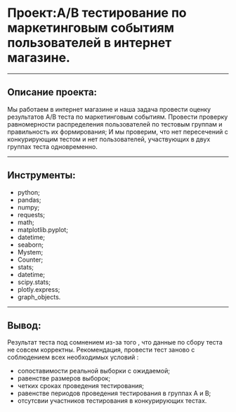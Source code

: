 # Проект:A/B тестирование по маркетинговым событиям пользователей в интернет магазине.
--------------------------------------------------------------------------------------
## Описание проекта:
Мы работаем в интернет магазине и наша задача провести оценку результатов A/B теста по маркетинговым событиям. Провести проверку равномерности распределения пользователей по тестовым группам и правильность их формирования;
И мы проверим, что нет пересечений с конкурирующим тестом и нет пользователей, участвующих в двух группах теста одновременно.

------------------------------------------------------------------------------------------------------------------------------
## Инструменты:
- python;
- pandas;
- numpy;
- requests;
- math;
- matplotlib.pyplot;
- datetime;
- seaborn;
- Mystem;
- Counter;
- stats;
- datetime;
- scipy.stats;
- plotly.express;
- graph_objects.
-----------------------------------------------------------------------------------------------------------------------------
## Вывод:
Результат теста под сомнением из-за того , что данные по сбору теста не совсем корректны.
Рекомендация, провести тест заново с соблюдением всех необходимых условий :
- сопоставимости реальной выборки с ожидаемой;
- равенстве размеров выборок;
- четких сроках проведения тестирования;
- равенстве периодов проведения тестирования в группах А и В;
- отсутсвии участников тестирования в конкурирующих тестах.
